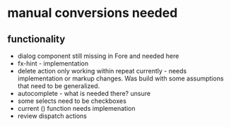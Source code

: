 # manual conversions needed


## functionality

* dialog component still missing in Fore and needed here
* fx-hint - implementation
* delete action only working within repeat currently - needs implementation or markup changes. Was build with some
assumptions that need to be generalized.
* autocomplete - what is needed there? unsure
* some selects need to be checkboxes
* current () function needs implemenation 
* review dispatch actions